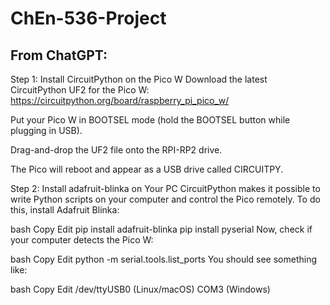 # ChEn-536-Project

## From ChatGPT:

Step 1: Install CircuitPython on the Pico W
Download the latest CircuitPython UF2 for the Pico W:
https://circuitpython.org/board/raspberry_pi_pico_w/

Put your Pico W in BOOTSEL mode (hold the BOOTSEL button while plugging in USB).

Drag-and-drop the UF2 file onto the RPI-RP2 drive.

The Pico will reboot and appear as a USB drive called CIRCUITPY.


Step 2: Install adafruit-blinka on Your PC
CircuitPython makes it possible to write Python scripts on your computer and control the Pico remotely. To do this, install Adafruit Blinka:

bash
Copy
Edit
pip install adafruit-blinka
pip install pyserial
Now, check if your computer detects the Pico W:

bash
Copy
Edit
python -m serial.tools.list_ports
You should see something like:

bash
Copy
Edit
/dev/ttyUSB0  (Linux/macOS)
COM3          (Windows)
